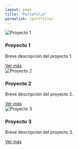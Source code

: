 ```yaml
---
layout: page
title: "Portafolio"
permalink: /portfolio/
---
```


<section class="projects-grid">

  <div class="project-card">
    <img src="/assets/img/proyecto1.png" alt="Proyecto 1">
    <h3>Proyecto 1</h3>
    <p>Breve descripción del proyecto 1.</p>
    <a href="#" target="_blank">Ver más</a>
  </div>

  <div class="project-card">
    <img src="/assets/img/proyecto2.png" alt="Proyecto 2">
    <h3>Proyecto 2</h3>
    <p>Breve descripción del proyecto 2.</p>
    <a href="#" target="_blank">Ver más</a>
  </div>

  <div class="project-card">
    <img src="/assets/img/proyecto3.png" alt="Proyecto 3">
    <h3>Proyecto 3</h3>
    <p>Breve descripción del proyecto 3.</p>
    <a href="#" target="_blank">Ver más</a>
  </div>

</section>
